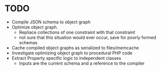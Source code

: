 # TODO
  - Compile JSON schema to object graph
  - Optimize object graph.
    - Repliace collections of one constraint with that constraint
    - not sure that this situation would ever occur, save for poorly formed schemas
  - Cache compiled object graphs as serialized to files/memcache
  - Investigate optimizing object graph to procedural PHP code
  - Extract Property specific logic to independent classes
    - Inputs are the current schema and a reference to the compiler
